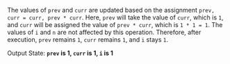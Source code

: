 The values of `prev` and `curr` are updated based on the assignment `prev, curr = curr, prev * curr`. Here, `prev` will take the value of `curr`, which is `1`, and `curr` will be assigned the value of `prev * curr`, which is `1 * 1 = 1`. The values of `i` and `n` are not affected by this operation. Therefore, after execution, `prev` remains `1`, `curr` remains `1`, and `i` stays `1`.

Output State: **`prev` is 1, `curr` is 1, `i` is 1**